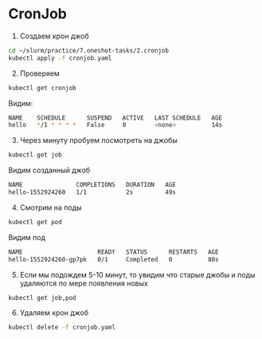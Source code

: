 # CronJob

1) Создаем крон джоб

```bash
cd ~/slurm/practice/7.oneshot-tasks/2.cronjob
kubectl apply -f cronjob.yaml
```

2) Проверяем

```bash
kubectl get cronjob
```

Видим:

```bash
NAME    SCHEDULE      SUSPEND   ACTIVE   LAST SCHEDULE   AGE
hello   */1 * * * *   False     0        <none>          14s
```

3) Через минуту пробуем посмотреть на джобы

```bash
kubectl get job
```

Видим созданный джоб

```bash
NAME               COMPLETIONS   DURATION   AGE
hello-1552924260   1/1           2s         49s
```

4) Смотрим на поды

```bash
kubectl get pod
```

Видим под

```bash
NAME                     READY   STATUS      RESTARTS   AGE
hello-1552924260-gp7pk   0/1     Completed   0          80s
```

5) Если мы подождем 5-10 минут, то увидим что старые джобы и поды удаляются по мере появления новых

```bash
kubectl get job,pod
```

6) Удаляем крон джоб

```bash
kubectl delete -f cronjob.yaml
```
